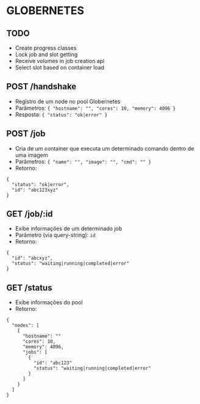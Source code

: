 # GLOBERNETES


## TODO
* Create progress classes
* Lock job and slot getting
* Receive volumes in job creation api
* Select slot based on container load

## POST /handshake
  - Registro de um node no pool Globernetes
  - Parâmetros: `{ "hostname": "", "cores": 10, "memory": 4096 }`
  - Resposta:   `{ "status": "ok|error" }`

## POST /job
  - Cria de um container que executa um determinado comando dentro de uma imagem
  - Parâmetros: `{ "name": "", "image": "", "cmd": "" }`
  - Retorno:
  ```
  {
    "status": "ok|error",
    "id": "abc123xyz"
  }
  ```

## GET /job/:id
  - Exibe informações de um determinado job
  - Parâmetro (via query-string): `id`
  - Retorno:
  ```
  {
    "id": "abcxyz",
    "status": "waiting|running|completed|error"
  }
  ```

## GET /status
  - Exibe informações do pool
  - Retorno:
  ```
  {
    "nodes": [
      {
        "hostname": ""
        "cores": 10,
        "memory": 4096,
        "jobs": [
          {
            "id": "abc123"
            "status": "waiting|running|completed|error"
          }
        ]
      }
    ]
  }
  ```
